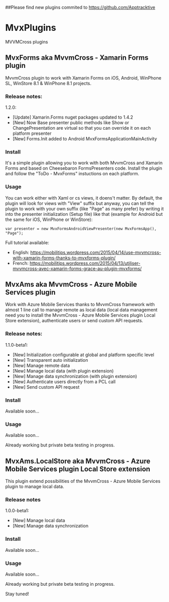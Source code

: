 ##Please find new plugins commited to https://github.com/Apptracktive

# MvxPlugins
MVVMCross plugins

## MvxForms aka MvvmCross - Xamarin Forms plugin

MvvmCross plugin to work with Xamarin Forms on iOS, Android, WinPhone SL, WinStore 8.1 & WinPhone 8.1 projects.

### Release notes:

1.2.0:
* [Update] Xamarin.Forms nuget packages updated to 1.4.2
* [New] Now Base presenter public methods like Show or ChangePresentation are virtual so that you can override it on each platform presenter
* [New] Forms.Init added to Android MvxFormsApplicationMainActivity

### Install

It's a simple plugin allowing you to work with both MvvmCross and Xamarin Forms and based on Cheesebaron FormsPresenters code.
Install the plugin and follow the "ToDo - MvxForms" instuctions on each platform.

### Usage

You can work either with Xaml or cs views, it doens't matter.
By default, the plugin will look for views with "View" suffix but anyway, you can tell the plugin to work with your own suffix (like "Page" as many prefer) by writing it into the presenter initialization (Setup file) like that (example for Android but the same for iOS, WinPhone or WinStore):

    var presenter = new MvxFormsAndroidViewPresenter(new MvxFormsApp(), "Page");

Full tutorial available:
* English: https://mobilitips.wordpress.com/2015/04/14/use-mvvmcross-with-xamarin-forms-thanks-to-mvxforms-plugin/
* French: https://mobilitips.wordpress.com/2015/04/13/utiliser-mvvmcross-avec-xamarin-forms-grace-au-plugin-mvxforms/


## MvxAms aka MvvmCross - Azure Mobile Services plugin

Work with Azure Mobile Services thanks to MvvmCross framework with almost 1 line call to manage remote as local data (local data management need you to install the MvvmCross - Azure Mobile Services plugin Local Store extension), authenticate users or send custom API requests.

### Release notes:

1.1.0-beta1:
* [New] Initialization configurable at global and platform specific level
* [New] Transparent auto initialization
* [New] Manage remote data
* [New] Manage local data (with plugin extension)
* [New] Manage data synchronization (with plugin extension)
* [New] Authenticate users directly from a PCL call
* [New] Send custom API request

### Install

Available soon...

### Usage

Available soon...

Already working but private beta testing in progress.


## MvxAms.LocalStore aka MvvmCross - Azure Mobile Services plugin Local Store extension

This plugin extend possibilities of the MvvmCross - Azure Mobile Services plugin to manage local data.

### Release notes

1.0.0-beta1:
* [New] Manage local data
* [New] Manage data synchronization

### Install

Available soon...

### Usage

Available soon...

Already working but private beta testing in progress.

Stay tuned!
